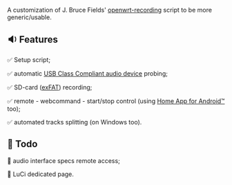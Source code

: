 A customization of J. Bruce Fields' [openwrt-recording](https://github.com/bfields/openwrt-recording#readme) script to be more generic/usable.

## :sound: Features

:white_check_mark: Setup script;

:white_check_mark: automatic [USB Class Compliant audio device](https://github.com/FORARTfe/hALSAmrec/wiki/USB-Class-Compliant-audio-devices) probing;

:white_check_mark: SD-card ([exFAT](https://github.com/FORARTfeh/hALSAmrec/wiki/Why-exFAT-Was-Chosen-for-the-SD-Card-Recording-Partition)) recording;

:white_check_mark: remote - webcommand - start/stop control (using [Home App for Android™](https://github.com/Domi04151309/HomeApp#readme) too);

:white_check_mark: automated tracks splitting (on Windows too).

## :construction: Todo

:white_square_button: audio interface specs remote access;

:white_square_button: LuCi dedicated page.
